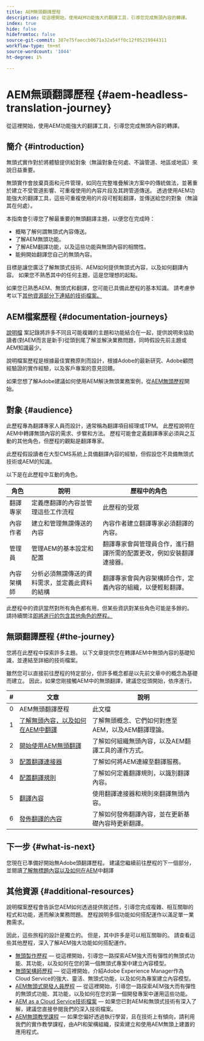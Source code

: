 ```yaml
---
title: AEM無頭翻譯歷程
description: 從這裡開始，使用AEM功能強大的翻譯工具，引導您完成無頭內容的轉譯。
index: true
hide: false
hidefromtoc: false
source-git-commit: 387e75faeccb0671a32a54ff0c12f05219844311
workflow-type: tm+mt
source-wordcount: '1044'
ht-degree: 1%

---
```


# AEM無頭翻譯歷程 {#aem-headless-translation-journey}

從這裡開始，使用AEM功能強大的翻譯工具，引導您完成無頭內容的轉譯。

## 簡介 {#introduction}

無頭式實作對於將體驗提供給對象（無論對象在何處、不論管道、地區或地區）來說日益重要。

無頭實作會放棄頁面和元件管理，如同在完整堆疊解決方案中的傳統做法，並著重於建立不受管道影響、可重複使用的內容片段及其跨管道傳送。 透過使用AEM功能強大的翻譯工具，這些可重複使用的片段可輕鬆翻譯，並傳送給您的對象（無論其在何處）。

本指南會引導您了解最重要的無頭翻譯主題，以便您在完成時：

* 概略了解何謂無頭式內容傳送。
* 了解AEM無頭功能。
* 了解AEM翻譯功能，以及這些功能與無頭內容的相關性。
* 能夠開始翻譯您自己的無頭內容。

目標是讓您廣泛了解無頭式技術、AEM如何提供無頭式內容，以及如何翻譯內容。 如果您不熟悉其中的任何主題，這是您理想的起點。

如果您已熟悉AEM、無頭式和翻譯，您可能已具備此歷程的基本知識。 請考慮參考以下[其他資源部分下連結的技術檔案。](#additional-resources)

## AEM檔案歷程 {#documentation-journeys}

[說明檔](/help/journey-documentation/home.md) 案記錄將許多不同且可能複雜的主題和功能結合在一起，提供說明來協助讀者(對AEM而言是新手)從頭到尾了解並解決業務問題，同時假設先前主題或AEM知識最少。

說明檔案歷程是根據最佳實務原則而設計，根據Adobe的最新研究、Adobe顧問經驗證的實作經驗，以及客戶專案的意見回饋。

如果您想了解Adobe建議如何使用AEM解決無頭業務案例，從[AEM無頭歷程](/help/journey-headless/home.md)開始。

## 對象 {#audience}

此歷程專為翻譯專家人員而設計，通常稱為翻譯項目經理或TPM。 此歷程說明在AEM中轉譯無頭內容的需求、步驟和方法。 歷程可能會定義翻譯專家必須與之互動的其他角色，但歷程的觀點是翻譯專家。

此歷程假設讀者在大型CMS系統上具備翻譯內容的經驗，但假設您不具備無頭式技術或AEM的知識。

以下是在此歷程中互動的角色。

| 角色 | 說明 | 歷程中的角色 |
|---|---|---|
| 翻譯專家 | 定義應翻譯的內容並管理這些工作流程 | 此歷程的受眾 |
| 內容作者 | 建立和管理無謂傳送的內容 | 內容作者建立翻譯專家必須翻譯的內容。 |
| 管理員 | 管理AEM的基本設定和配置 | 翻譯專家會與管理員合作，進行翻譯所需的配置更改，例如安裝翻譯連接器。 |
| 內容架構師 | 分析必須無謂傳送的資料需求，並定義此資料的結構 | 翻譯專家會與內容架構師合作，定義內容的組織，以便輕鬆翻譯。 |

此歷程中的資訊當然對所有角色都有用，但某些資訊對某些角色可能是多餘的。 請持續關注[即將進行的包含其他角色的歷程。](/help/journey-documentation/home.md#journeys)

## 無頭翻譯歷程 {#the-journey}

您將在此歷程中探索許多主題。 以下文章提供您在轉譯AEM中無頭內容的基礎知識，並連結至詳細的技術檔案。

雖然您可以直接前往歷程的特定部分，但許多概念都是以先前文章中的概念為基礎而建立。 因此，如果您剛接觸AEM中的無頭翻譯，建議您從頭開始，依序進行。

| # | 文章 | 說明 |
|---|---|---|
| 0 | AEM無頭翻譯歷程 | 此文檔 |
| 1 | [了解無頭內容，以及如何在AEM中翻譯](learn-about.md) | 了解無頭概念、它們如何對應至AEM，以及AEM翻譯理論。 |
| 2 | [開始使用AEM無頭翻譯](getting-started.md) | 了解如何組織無頭內容，以及AEM翻譯工具的運作方式。 |
| 3 | [配置翻譯連接器](configure-connector.md) | 了解如何將AEM連線至翻譯服務。 |
| 4 | [配置翻譯規則](translation-rules.md) | 了解如何定義翻譯規則，以識別翻譯內容。 |
| 5 | [翻譯內容](translate-content.md) | 使用翻譯連接器和規則來翻譯無頭內容。 |
| 6 | [發佈翻譯的內容](publish-content.md) | 了解如何發佈翻譯內容，並在更新基礎內容時更新翻譯。 |

## 下一步 {#what-is-next}

您現在已準備好開始無Adobe頭翻譯歷程。 建議您繼續前往歷程的下一個部分，並閱讀[了解無標題內容以及如何在AEM](learn-about.md)中翻譯

## 其他資源 {#additional-resources}

說明檔案歷程會告訴您AEM如何透過提供敘述性，引導您完成複雜、相互關聯的程式和功能，進而解決業務問題。 歷程說明多個功能如何搭配運作以滿足單一業務需求。

因此，這些旅程的設計是獨立的。 但是，其中許多是可以相互關聯的。 請查看這些其他歷程，深入了解AEM強大功能如何搭配運作。

* [無頭製作歷程](/help/journey-headless/author/overview.md)  — 從這裡開始，引導您一路探索AEM強大而有彈性的無頭式功能、其功能，以及如何在您的第一個無頭式專案中建立內容模型。
* [無頭架構師歷程](/help/journey-headless/architect/overview.md)  — 從這裡開始，介紹Adobe Experience Manager作為Cloud Service的強大、靈活、無頭式功能，以及如何為專案建立內容模型。
* [AEM無頭式開發人員歷程](/help/journey-headless/developer/overview.md)  — 從這裡開始，引導您一路探索AEM強大而有彈性的無頭式功能、其功能，以及如何在您的第一個開發專案中運用這些功能。
* [AEM as a Cloud Service技術檔案](https://experienceleague.adobe.com/docs/experience-manager-cloud-service.html)  — 如果您已對AEM和無頭式技術有深入了解，建議您直接參閱我們的深入技術檔案。
* [AEM無頭教學課程](https://experienceleague.adobe.com/docs/experience-manager-learn/getting-started-with-aem-headless/overview.html)  — 如果您偏好透過執行學習，且在技術上有傾向，請利用我們的實作教學課程，由API和架構組織，探索建立和使用AEM無頭上建置的應用程式。
